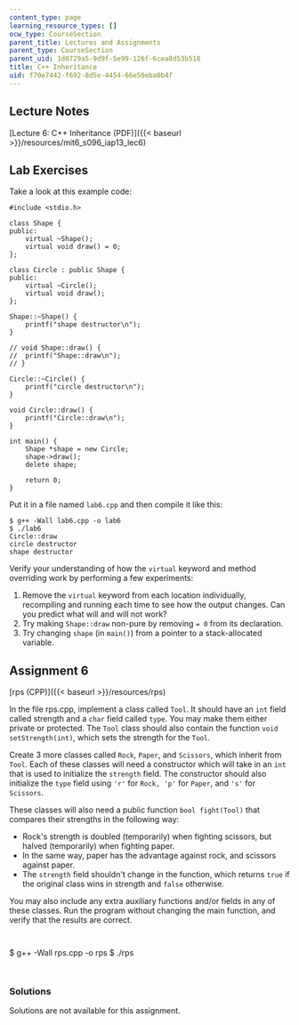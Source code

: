 ```yaml
---
content_type: page
learning_resource_types: []
ocw_type: CourseSection
parent_title: Lectures and Assignments
parent_type: CourseSection
parent_uid: 1d0729a5-9d9f-5e99-126f-6cea8d53b518
title: C++ Inheritance
uid: f70e7442-f692-8d5e-4454-66e50eba0b4f
---
```


Lecture Notes
-------------

[Lecture 6: C++ Inheritance (PDF)]({{< baseurl >}}/resources/mit6_s096_iap13_lec6)

Lab Exercises
-------------

Take a look at this example code:

```
#include <stdio.h>

class Shape {
public:
	virtual ~Shape();
	virtual void draw() = 0;
};

class Circle : public Shape {
public:
	virtual ~Circle();
	virtual void draw();
};

Shape::~Shape() {
	printf("shape destructor\n");
}

// void Shape::draw() {
//	printf("Shape::draw\n");
// }

Circle::~Circle() {
	printf("circle destructor\n");
}

void Circle::draw() {
	printf("Circle::draw\n");
}

int main() {
	Shape *shape = new Circle;
	shape->draw();
	delete shape;

	return 0;
}
```

Put it in a file named `lab6.cpp` and then compile it like this:

```
$ g++ -Wall lab6.cpp -o lab6
$ ./lab6
Circle::draw
circle destructor
shape destructor
```

Verify your understanding of how the `virtual` keyword and method overriding work by performing a few experiments:

1.  Remove the `virtual` keyword from each location individually, recompiling and running each time to see how the output changes. Can you predict what will and will not work?
2.  Try making `Shape::draw` non-pure by removing `= 0` from its declaration.
3.  Try changing `shape` (in `main()`) from a pointer to a stack-allocated variable.

Assignment 6
------------

[rps (CPP)]({{< baseurl >}}/resources/rps)

In the file rps.cpp, implement a class called `Tool`. It should have an `int` field called strength and a `char` field called `type`. You may make them either private or protected. The `Tool` class should also contain the function `void setStrength(int)`, which sets the strength for the `Tool`.

Create 3 more classes called `Rock`, `Paper`, and `Scissors`, which inherit from `Tool`. Each of these classes will need a constructor which will take in an `int` that is used to initialize the `strength` field. The constructor should also initialize the `type` field using `'r'` for `Rock, 'p'` for `Paper`, and `'s'` for `Scissors`.

These classes will also need a public function `bool fight(Tool)` that compares their strengths in the following way:

*   Rock's strength is doubled (temporarily) when fighting scissors, but halved (temporarily) when fighting paper.
*   In the same way, paper has the advantage against rock, and scissors against paper.
*   The `strength` field shouldn't change in the function, which returns `true` if the original class wins in strength and `false` otherwise.

You may also include any extra auxiliary functions and/or fields in any of these classes. Run the program without changing the main function, and verify that the results are correct.

```


```
$ g++ -Wall rps.cpp -o rps
$ ./rps
<your test output>
```


```

### Solutions

Solutions are not available for this assignment.